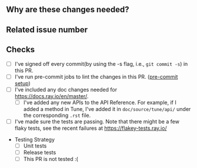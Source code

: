 <!-- Thank you for your contribution! Please review https://github.com/ray-project/ray/blob/master/CONTRIBUTING.rst before opening a pull request. -->

<!-- Please add a reviewer to the assignee section when you create a PR. If you don't have the access to it, we will shortly find a reviewer and assign them to your PR. -->

## Why are these changes needed?

<!-- Please give a short summary of the change and the problem this solves. -->

## Related issue number

<!-- For example: "Closes #1234" -->

## Checks

- [ ] I've signed off every commit(by using the -s flag, i.e., `git commit -s`) in this PR.
- [ ] I've run pre-commit jobs to lint the changes in this PR. ([pre-commit setup](https://pre-commit.com/))
- [ ] I've included any doc changes needed for https://docs.ray.io/en/master/.
    - [ ] I've added any new APIs to the API Reference. For example, if I added a
           method in Tune, I've added it in `doc/source/tune/api/` under the
           corresponding `.rst` file.
- [ ] I've made sure the tests are passing. Note that there might be a few flaky tests, see the recent failures at https://flakey-tests.ray.io/
- Testing Strategy
   - [ ] Unit tests
   - [ ] Release tests
   - [ ] This PR is not tested :(
